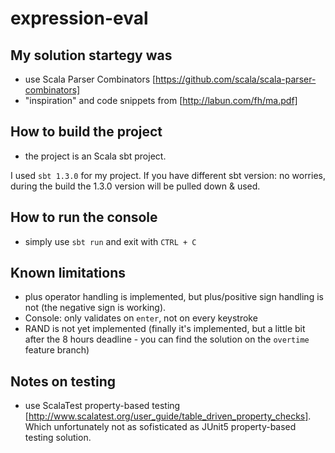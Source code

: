 # expression-eval

## My solution startegy was
* use Scala Parser Combinators [https://github.com/scala/scala-parser-combinators]
* "inspiration" and code snippets from [http://labun.com/fh/ma.pdf]

## How to build the project
* the project is an Scala sbt project.

I used `sbt 1.3.0` for my project. If you have different sbt version: no worries, during the build the 1.3.0 version will be pulled down & used.  

## How to run the console
* simply use `sbt run` and exit with `CTRL + C` 

## Known limitations
* plus operator handling is implemented, but plus/positive sign handling is not (the negative sign is working).
* Console: only validates on `enter`, not on every keystroke 
* RAND is not yet implemented (finally it's implemented, but a little bit after the 8 hours deadline - you can find the solution on the `overtime` feature branch)

## Notes on testing
* use ScalaTest property-based testing [http://www.scalatest.org/user_guide/table_driven_property_checks]. Which unfortunately not as sofisticated as JUnit5 property-based testing solution.
